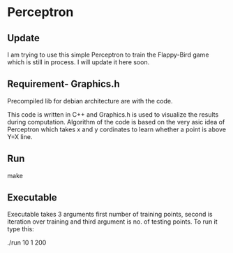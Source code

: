 # Perceptron

## Update
I am trying to use this simple Perceptron to train the Flappy-Bird game which is still in process. I will update it here soon.


## Requirement- Graphics.h

Precompiled lib for debian architecture are with the code.

This code is written in C++ and Graphics.h is used to visualize the results during computation. Algorithm of the code is based on the very asic idea of Perceptron which takes x and y cordinates to learn whether a point is above Y=X line. 

## Run
make

## Executable
Executable takes 3 arguments first number of training points, second is iteration over training and third argument is no. of testing points.
To run it type this:

./run 10 1 200
